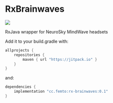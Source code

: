 # RxBrainwaves

[![](https://jitpack.io/v/cc.femto/rx-brainwaves.svg)](https://jitpack.io/#cc.femto/rx-brainwaves)

RxJava wrapper for NeuroSky MindWave headsets


Add it to your build.gradle with:
```gradle
allprojects {
    repositories {
        maven { url "https://jitpack.io" }
    }
}
```
and:

```gradle
dependencies {
    implementation "cc.femto:rx-brainwaves:0.1"
}
```
